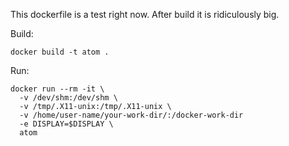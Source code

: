 This dockerfile is a test right now. After build it is ridiculously big.

Build:  
```
docker build -t atom .
```

Run:  
```
docker run --rm -it \
  -v /dev/shm:/dev/shm \
  -v /tmp/.X11-unix:/tmp/.X11-unix \
  -v /home/user-name/your-work-dir/:/docker-work-dir
  -e DISPLAY=$DISPLAY \
  atom
